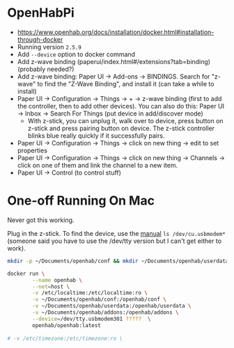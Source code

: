 # OpenHabPi

* https://www.openhab.org/docs/installation/docker.html#installation-through-docker
* Running version `2.5.9`
* Add `--device` option to docker command
* Add z-wave binding (paperui/index.html#/extensions?tab=binding) (probably needed?)
* Add z-wave binding: Paper UI -> Add-ons -> BINDINGS. Search for "z-wave" to find the "Z-Wave Binding", and install it (can take a while to install)
* Paper UI -> Configuration -> Things -> + -> z-wave binding (first to add the controller, then to add other devices). You can also do this: Paper UI -> Inbox  -> Search For Things (put device in add/discover mode)
    * With z-stick, you can unplug it, walk over to device, press button on z-stick and press pairing button on device. The z-stick controller blinks blue really quickly if it successfully pairs.
* Paper UI -> Configuration -> Things -> click on new thing -> edit to set properties
* Paper UI -> Configuration -> Things -> click on new thing -> Channels -> click on one of them and link the channel to a new item.
* Paper UI -> Control (to control stuff)

# One-off Running On Mac

Never got this working.

Plug in the z-stick. To find the device, use the [manual](https://aeotec.freshdesk.com/support/solutions/articles/6000092802-z-stick-gen5-quick-start-just-the-essentials) `ls /dev/cu.usbmodem*` (someone said you have to use the /dev/tty version but I can't get either to work).

```sh
mkdir -p ~/Documents/openhab/conf && mkdir ~/Documents/openhab/userdata && mkdir ~/Documents/openhab/addons
```

```sh
docker run \
        --name openhab \
        --net=host \
        -v /etc/localtime:/etc/localtime:ro \
        -v ~/Documents/openhab/conf:/openhab/conf \
        -v ~/Documents/openhab/userdata:/openhab/userdata \
        -v ~/Documents/openhab/addons:/openhab/addons \
        --device=/dev/tty.usbmodem301 ?????  \
        openhab/openhab:latest
        
# -v /etc/timezone:/etc/timezone:ro \
```

